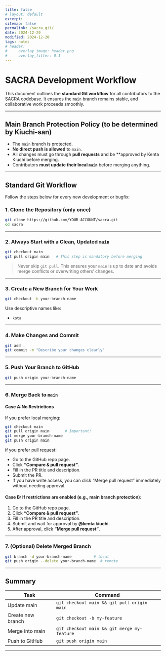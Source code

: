 ```yaml
---
title: false
# layout: default
excerpt: 
sitemap: false
permalink: /sacra_git/
date: 2024-12-20
modified: 2024-12-20
tags: notes
# header:
#     overlay_image: header.png
#     overlay_filter: 0.1 
---
```



# SACRA Development Workflow

This document outlines the **standard Git workflow** for all contributors to the SACRA codebase. It ensures the `main` branch remains stable, and collaborative work proceeds smoothly.

---

## Main Branch Protection Policy (to be determined by Kiuchi-san)

- The `main` branch is protected.
- **No direct push is allowed** to `main`.
- All changes must go through **pull requests** and be **approved by Kenta Kiuchi before merging.
- Contributors **must update their local `main`** before merging anything.

---

## Standard Git Workflow

Follow the steps below for every new development or bugfix:

### 1. Clone the Repository (only once)
```bash
git clone https://github.com/YOUR-ACCOUNT/sacra.git
cd sacra
```

---

### 2. Always Start with a Clean, Updated `main`
```bash
git checkout main
git pull origin main   # This step is mandatory before merging
```

>  Never skip `git pull`. This ensures your `main` is up to date and avoids merge conflicts or overwriting others’ changes.

---

### 3. Create a New Branch for Your Work
```bash
git checkout -b your-branch-name
```

Use descriptive names like:
- `kota`


---

### 4. Make Changes and Commit
```bash
git add .
git commit -m "Describe your changes clearly"
```

---

### 5. Push Your Branch to GitHub
```bash
git push origin your-branch-name
```

---

### 6. Merge Back to `main` 

#### Case A:No Restrictions 
If you prefer local merging:

```bash
git checkout main
git pull origin main       # Important!
git merge your-branch-name
git push origin main
```
if you prefer pull request:

- Go to the GitHub repo page.
- Click **“Compare & pull request”**.
- Fill in the PR title and description.
- Submit the PR.
- If you have write access, you can click “Merge pull request” immediately without needing approval.


#### Case B: If restrictions are **enabled** (e.g., main branch protection):

1. Go to the GitHub repo page.
2. Click **“Compare & pull request”**.
3. Fill in the PR title and description.
4. Submit and wait for approval by **@kenta kiuchi**.
5. After approval, click **“Merge pull request”**.


---

### 7. (Optional) Delete Merged Branch
```bash
git branch -d your-branch-name          # local
git push origin --delete your-branch-name  # remote
```

---

## Summary

| Task | Command |
|------|---------|
| Update main | `git checkout main && git pull origin main` |
| Create new branch | `git checkout -b my-feature` |
| Merge into main | `git checkout main && git merge my-feature` |
| Push to GitHub | `git push origin main` |

---

